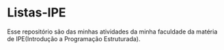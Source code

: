# Listas-IPE
Esse repositório são das minhas atividades da minha faculdade da matéria de IPE(Introdução a Programação Estruturada).
